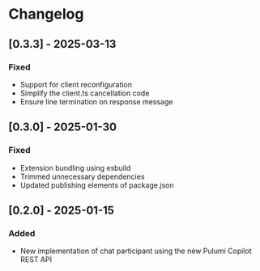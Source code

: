 # Changelog

## [0.3.3] - 2025-03-13

### Fixed

- Support for client reconfiguration
- Simplify the client.ts cancellation code
- Ensure line termination on response message

## [0.3.0] - 2025-01-30

### Fixed

- Extension bundling using esbuild
- Trimmed unnecessary dependencies
- Updated publishing elements of package.json 

## [0.2.0] - 2025-01-15

### Added

- New implementation of chat participant using the new Pulumi Copilot REST API

